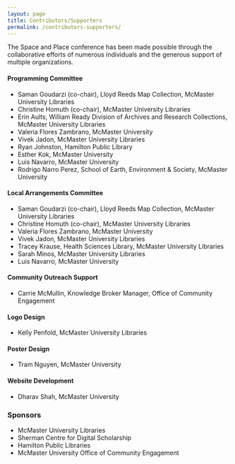 ```yaml
---
layout: page
title: Contributors/Supporters
permalink: /contributors-supporters/
---
```


<div class="content-container">
    <p>
      The Space and Place conference has been made possible through the collaborative efforts of numerous individuals and the generous support of multiple organizations.
    </p>
    <h4>Programming Committee</h4>
    <ul>
      <li>Saman Goudarzi (co-chair), Lloyd Reeds Map Collection, McMaster University Libraries</li>
      <li>Christine Homuth (co-chair), McMaster University Libraries</li>
      <li>Erin Aults, William Ready Division of Archives and Research Collections, McMaster University Libraries</li>
      <li>Valeria Flores Zambrano, McMaster University</li>
      <li>Vivek Jadon, McMaster University Libraries</li>
      <li>Ryan Johnston, Hamilton Public Library</li>
      <li>Esther Kok, McMaster University</li>
      <li>Luis Navarro, McMaster University</li>
      <li>Rodrigo Narro Perez, School of Earth, Environment & Society, McMaster University</li>
    </ul>
    <h4>Local Arrangements Committee</h4>
    <ul>
      <li>Saman Goudarzi (co-chair), Lloyd Reeds Map Collection, McMaster University Libraries</li>
      <li>Christine Homuth (co-chair), McMaster University Libraries</li>
      <li>Valeria Flores Zambrano, McMaster University</li>
      <li>Vivek Jadon, McMaster University Libraries</li>
      <li>Tracey Krause, Health Sciences Library, McMaster University Libraries</li>
      <li>Sarah Minos, McMaster University Libraries</li>
      <li>Luis Navarro, McMaster University</li>
    </ul>
    <h4>Community Outreach Support</h4>
    <ul>
      <li>Carrie McMullin, Knowledge Broker Manager, Office of Community Engagement</li>
    </ul>
    <h4>Logo Design</h4>
    <ul>
      <li>Kelly Penfold, McMaster University Libraries</li>
    </ul>
    <h4>Poster Design</h4>
    <ul>
      <li>Tram Nguyen, McMaster University</li>
    </ul>
    <h4>Website Development</h4>
    <ul>
      <li>Dharav Shah, McMaster University</li>
    </ul>
    <h3>Sponsors</h3>
    <ul>
      <li>McMaster University Libraries</li>
      <li>Sherman Centre for Digital Scholarship</li>
      <li>Hamilton Public Libraries</li>
      <li>McMaster University Office of Community Engagement</li>
    </ul>

  </div>
